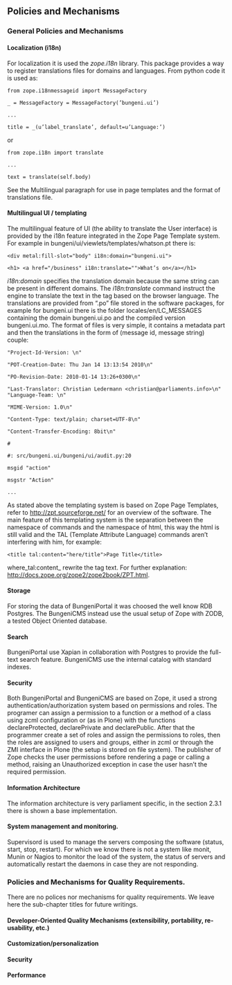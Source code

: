 ## Policies and Mechanisms

### General Policies and Mechanisms

#### Localization (i18n)

For localization it is used the _zope.i18n_ library. This package provides a way to register translations files for domains and languages. From python code it is used as:

```
from zope.i18nmessageid import MessageFactory

_ = MessageFactory = MessageFactory(’bungeni.ui’)

...

title = _(u’label_translate’, default=u’Language:’)
```


or

```
from zope.i18n import translate

...

text = translate(self.body)
```

See the Multilingual paragraph for use in page templates and the format of translations file.

#### Multilingual UI / templating

The multilingual feature of UI (the ability to translate the User interface) is provided by the i18n feature integrated in the Zope Page Template system. For example in bungeni/ui/viewlets/templates/whatson.pt there is:

```
<div metal:fill-slot="body" i18n:domain="bungeni.ui">

<h1> <a href="/business" i18n:translate="">What’s on</a></h1>
```

_i18n:domain_ specifies the translation domain because the same string can be present in different domains. The _i18n:translate_ command instruct the engine to translate the text in the tag based on the browser language. The translations are provided from “.po” file stored in the software packages, for example for bungeni.ui there is the folder locales/en/LC\_MESSAGES containing the domain bungeni.ui.po and the compiled version bungeni.ui.mo. The format of files is very simple, it contains a metadata part and then the translations in the form of (message id, message string) couple:

```
"Project-Id-Version: \n"

"POT-Creation-Date: Thu Jan 14 13:13:54 2010\n"

"PO-Revision-Date: 2010-01-14 13:26+0300\n"

"Last-Translator: Christian Ledermann <christian@parliaments.info>\n" "Language-Team: \n"

"MIME-Version: 1.0\n"

"Content-Type: text/plain; charset=UTF-8\n"

"Content-Transfer-Encoding: 8bit\n"

#

#: src/bungeni.ui/bungeni/ui/audit.py:20

msgid "action"

msgstr "Action"

...
```

As stated above the templating system is based on Zope Page Templates, refer to http://zpt.sourceforge.net/ for an overview of the software. The main feature of this templating system is the separation between the namespace of commands and the namespace of html, this way the html is still valid and the TAL (Template Attribute Language) commands aren’t interfering with him, for example:

```
<title tal:content="here/title">Page Title</title>
```
where_tal:content_ rewrite the tag text. For further explanation: http://docs.zope.org/zope2/zope2book/ZPT.html.

#### Storage

For storing the data of BungeniPortal it was choosed the well know RDB Postgres. The BungeniCMS instead use the usual setup of Zope with ZODB, a tested Object Oriented database.

#### Search

BungeniPortal use Xapian in collaboration with Postgres to provide the full-text search feature. BungeniCMS use the internal catalog with standard indexes.

#### Security

Both BungeniPortal and BungeniCMS are based on Zope, it used a strong authentication/authorization system based on permissions and roles. The programer can assign a permission to a function or a method of a class using zcml configuration or (as in Plone) with the functions declareProtected, declarePrivate and declarePublic. After that the programmer create a set of roles and assign the permissions to roles, then the roles are assigned to users and groups, either in zcml or through the ZMI interface in Plone (the setup is stored on file system). The publisher of Zope checks the user permissions before rendering a page or calling a method, raising an Unauthorized exception in case the user hasn’t the required permission.

#### Information Architecture

The information architecture is very parliament specific, in the section 2.3.1 there is shown a base implementation.

#### System management and monitoring.

Supervisord is used to manage the servers composing the software (status, start, stop, restart). For which we know there is not a system like monit, Munin or Nagios to monitor the load of the system, the status of servers and automatically restart the daemons in case they are not responding.

### Policies and Mechanisms for Quality Requirements.

There are no polices nor mechanisms for quality requirements. We leave here the sub-chapter titles for future writings.

#### Developer-Oriented Quality Mechanisms (extensibility, portability, re-usability, etc.)

#### Customization/personalization

#### Security

#### Performance